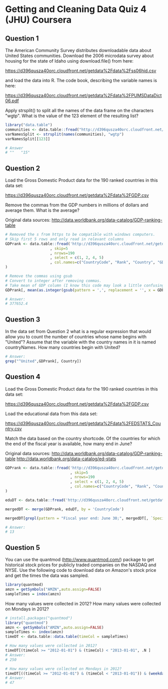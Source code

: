 # Getting and Cleaning Data Quiz 4 (JHU) Coursera

Question 1
----------
The American Community Survey distributes downloadable data about United States communities. Download the 2006 microdata survey about housing for the state of Idaho using download.file() from here:

https://d396qusza40orc.cloudfront.net/getdata%2Fdata%2Fss06hid.csv

and load the data into R. The code book, describing the variable names is here:

https://d396qusza40orc.cloudfront.net/getdata%2Fdata%2FPUMSDataDict06.pdf

Apply strsplit() to split all the names of the data frame on the characters "wgtp". What is the value of the 123 element of the resulting list?

```R
library("data.table")
communities <- data.table::fread("http://d396qusza40orc.cloudfront.net/getdata%2Fdata%2Fss06hid.csv")
varNamesSplit <- strsplit(names(communities), "wgtp")
varNamesSplit[[123]]

# Answer 
# ""   "15"
```

Question 2
----------
Load the Gross Domestic Product data for the 190 ranked countries in this data set:

https://d396qusza40orc.cloudfront.net/getdata%2Fdata%2FGDP.csv

Remove the commas from the GDP numbers in millions of dollars and average them. What is the average?

Original data sources: http://data.worldbank.org/data-catalog/GDP-ranking-table
```R
# Removed the s from https to be compatible with windows computers. 
# Skip first 5 rows and only read in relevant columns
GDPrank <- data.table::fread('http://d396qusza40orc.cloudfront.net/getdata%2Fdata%2FGDP.csv'
                    , skip=5
                    , nrows=190
                    , select = c(1, 2, 4, 5)
                    , col.names=c("CountryCode", "Rank", "Country", "GDP")
)

# Remove the commas using gsub
# Convert to integer after removing commas. 
# Take mean of GDP column (I know this code may look a little confusing)
GDPrank[, mean(as.integer(gsub(pattern = ',', replacement = '', x = GDP )))]

# Answer: 
# 377652.4
```

Question 3
----------
In the data set from Question 2 what is a regular expression that would allow you to count the number of countries whose name begins with "United"? Assume that the variable with the country names in it is named countryNames. How many countries begin with United?

```R
# Answer: 
grep("^United",GDPrank[, Country])

```


Question 4
----------
Load the Gross Domestic Product data for the 190 ranked countries in this data set:

https://d396qusza40orc.cloudfront.net/getdata%2Fdata%2FGDP.csv

Load the educational data from this data set:

https://d396qusza40orc.cloudfront.net/getdata%2Fdata%2FEDSTATS_Country.csv

Match the data based on the country shortcode. Of the countries for which the end of the fiscal year is available, how many end in June?

Original data sources: http://data.worldbank.org/data-catalog/GDP-ranking-table http://data.worldbank.org/data-catalog/ed-stats
```R
GDPrank <- data.table::fread('http://d396qusza40orc.cloudfront.net/getdata%2Fdata%2FGDP.csv'
                             , skip=5
                             , nrows=190
                             , select = c(1, 2, 4, 5)
                             , col.names=c("CountryCode", "Rank", "Country", "GDP")
)

eduDT <- data.table::fread('http://d396qusza40orc.cloudfront.net/getdata%2Fdata%2FEDSTATS_Country.csv')

mergedDT <- merge(GDPrank, eduDT, by = 'CountryCode')

mergedDT[grepl(pattern = "Fiscal year end: June 30;", mergedDT[, `Special Notes`]), .N]

# Answer: 
# 13
```

Question 5
----------
You can use the quantmod (http://www.quantmod.com/) package to get historical stock prices for publicly traded companies on the NASDAQ and NYSE. Use the following code to download data on Amazon's stock price and get the times the data was sampled.
```R
library(quantmod) 
amzn = getSymbols("AMZN",auto.assign=FALSE) 
sampleTimes = index(amzn)
```
How many values were collected in 2012? How many values were collected on Mondays in 2012?
```R
# install.packages("quantmod")
library("quantmod")
amzn <- getSymbols("AMZN",auto.assign=FALSE)
sampleTimes <- index(amzn) 
timeDT <- data.table::data.table(timeCol = sampleTimes)

# How many values were collected in 2012? 
timeDT[(timeCol >= "2012-01-01") & (timeCol) < "2013-01-01", .N ]
# Answer: 
# 250

# How many values were collected on Mondays in 2012?
timeDT[((timeCol >= "2012-01-01") & (timeCol < "2013-01-01")) & (weekdays(timeCol) == "Monday"), .N ]
# Answer:
# 47
```
